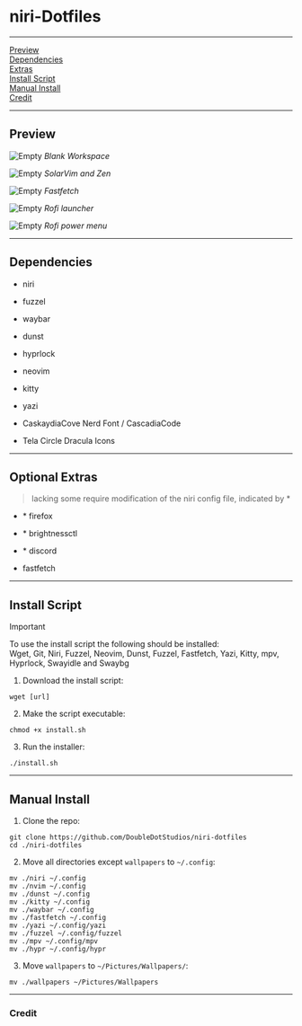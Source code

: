 # niri-Dotfiles

---

[Preview](#preview)  
[Dependencies](#dependencies)  
[Extras](#optional-extras)  
[Install Script](#install-script)  
[Manual Install](#manual-install)  
[Credit](#credit)  

---

## Preview

![Empty](<./assets/Blank Workspace.png>)
*Blank Workspace*  


![Empty](<./assets/Two Windows Open.png>)
*SolarVim and Zen*  


![Empty](<./assets/System Fetch.png>)
*Fastfetch*  


![Empty](<./assets/Rofi Launcher.png>)
*Rofi launcher*  


![Empty](<./assets/Rofi Powermenu.png>)
*Rofi power menu*  


---

## Dependencies
- niri

- fuzzel
- waybar
- dunst
- hyprlock

- neovim
- kitty
- yazi

- CaskaydiaCove Nerd Font / CascadiaCode
- Tela Circle Dracula Icons

---

## Optional Extras
> lacking some require modification of the niri config file, indicated by *

- \* firefox
- \* brightnessctl
- \* discord

- fastfetch

---

## Install Script

> [!IMPORTANT]
> To use the install script the following should be installed:  
> Wget, Git, Niri, Fuzzel, Neovim, Dunst, Fuzzel, Fastfetch, Yazi, Kitty, mpv,  
> Hyprlock, Swayidle and Swaybg

1. Download the install script:
```console
wget [url]
```

2. Make the script executable:
```console
chmod +x install.sh
```

3. Run the installer:
```console
./install.sh
```

---

## Manual Install

1. Clone the repo:
```console
git clone https://github.com/DoubleDotStudios/niri-dotfiles
cd ./niri-dotfiles
```

2. Move all directories except `wallpapers` to `~/.config`:
```console
mv ./niri ~/.config
mv ./nvim ~/.config
mv ./dunst ~/.config
mv ./kitty ~/.config
mv ./waybar ~/.config
mv ./fastfetch ~/.config
mv ./yazi ~/.config/yazi
mv ./fuzzel ~/.config/fuzzel
mv ./mpv ~/.config/mpv
mv ./hypr ~/.config/hypr
```

3. Move `wallpapers` to `~/Pictures/Wallpapers/`:
```console
mv ./wallpapers ~/Pictures/Wallpapers
```

---

### Credit

